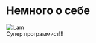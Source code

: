 # Немного о себе

![I_am](https://user-images.githubusercontent.com/110026379/225209725-ff6fa76f-801c-46cd-b66b-9148dba83a38.JPG)  
Супер программист!!!
